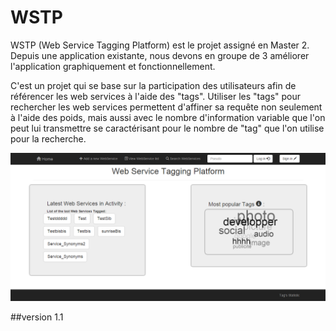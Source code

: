 # WSTP
WSTP (Web Service Tagging Platform) est le projet assigné en Master 2.
Depuis une application existante, nous devons en groupe de 3 améliorer l'application graphiquement et fonctionnellement. 

C'est un projet qui se base sur la participation des utilisateurs afin de référencer les web services à l'aide des "tags". Utiliser les "tags" pour rechercher les web services permettent d'affiner sa requête non seulement à l'aide des poids, mais aussi avec le nombre d'information variable que l'on peut lui transmettre se caractérisant pour le nombre de "tag" que l'on utilise pour la recherche.

![Page d'acceuil WSTP](capture-WSTP.png "Page d'acceuil WSTP")

##version
1.1
